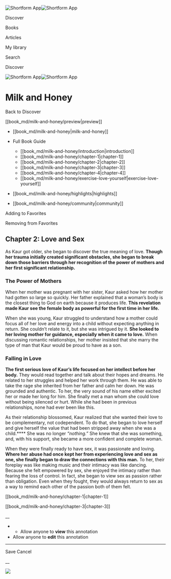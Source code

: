 ![Shortform App](/img/logo.36a2399e.svg)![Shortform App](/img/logo-dark.70c1b072.svg)

Discover

Books

Articles

My library

Search

Discover

![Shortform App](/img/logo.36a2399e.svg)![Shortform App](/img/logo-dark.70c1b072.svg)

# Milk and Honey

Back to Discover

[[book_md/milk-and-honey/preview|preview]]

  * [[book_md/milk-and-honey|milk-and-honey]]
  * Full Book Guide

    * [[book_md/milk-and-honey/introduction|introduction]]
    * [[book_md/milk-and-honey/chapter-1|chapter-1]]
    * [[book_md/milk-and-honey/chapter-2|chapter-2]]
    * [[book_md/milk-and-honey/chapter-3|chapter-3]]
    * [[book_md/milk-and-honey/chapter-4|chapter-4]]
    * [[book_md/milk-and-honey/exercise-love-yourself|exercise-love-yourself]]
  * [[book_md/milk-and-honey/highlights|highlights]]
  * [[book_md/milk-and-honey/community|community]]



Adding to Favorites 

Removing from Favorites 

## Chapter 2: Love and Sex

As Kaur got older, she began to discover the true meaning of love. **Though her trauma initially created significant obstacles, she began to break down those barriers through her recognition of the power of mothers and her first significant relationship.**

### The Power of Mothers

When her mother was pregnant with her sister, Kaur asked how her mother had gotten so large so quickly. Her father explained that a woman’s body is the closest thing to God on earth because it produces life. **This revelation made Kaur see the female body as powerful for the first time in her life.**

When she was young, Kaur struggled to understand how a mother could focus all of her love and energy into a child without expecting anything in return. She couldn’t relate to it, but she was intrigued by it. **She looked to her loving mother for guidance, especially when it came to love.** When discussing romantic relationships, her mother insisted that she marry the type of man that Kaur would be proud to have as a son.

### Falling in Love

**The first serious love of Kaur’s life focused on her intellect before her body.** They would read together and talk about their hopes and dreams. He related to her struggles and helped her work through them. He was able to take the rage she inherited from her father and calm her down. He was grounded and authentic. To her, the very sound of his name either excited her or made her long for him. She finally met a man whom she could love without being silenced or hurt. While she had been in previous relationships, none had ever been like this.

As their relationship blossomed, Kaur realized that she wanted their love to be complementary, not codependent. To do that, she began to love herself and give herself the value that had been stripped away when she was a child.**** She was no longer _“nothing.”_ She knew that she was something, and, with his support, she became a more confident and complete woman.

When they were finally ready to have sex, it was passionate and loving. **Where her abuse had once kept her from experiencing love and sex as one, she finally began to draw the connections with this man.** To her, their foreplay was like making music and their intimacy was like dancing. Because she felt empowered by sex, she enjoyed the intimacy rather than fearing the loss of control. In fact, she began to view sex as passion rather than obligation. Even when they fought, they would always return to sex as a way to remind each other of the passion both of them felt.

[[book_md/milk-and-honey/chapter-1|chapter-1]]

[[book_md/milk-and-honey/chapter-3|chapter-3]]

__

  *   * Allow anyone to **view** this annotation
  * Allow anyone to **edit** this annotation



* * *

Save Cancel

__




![](https://bat.bing.com/action/0?ti=56018282&Ver=2&mid=1a62a0f5-e789-4b0f-ab0c-8eeccc970108&sid=f30c5e70639211ee87d33f0876d93783&vid=f30c9700639211eeb3a75d830392c94f&vids=0&msclkid=N&pi=0&lg=en-US&sw=800&sh=600&sc=24&nwd=1&tl=Shortform%20%7C%20Milk%20and%20Honey&p=https%3A%2F%2Fwww.shortform.com%2Fapp%2Fbook%2Fmilk-and-honey%2Fchapter-2&r=&lt=460&evt=pageLoad&sv=1&rn=190944)
